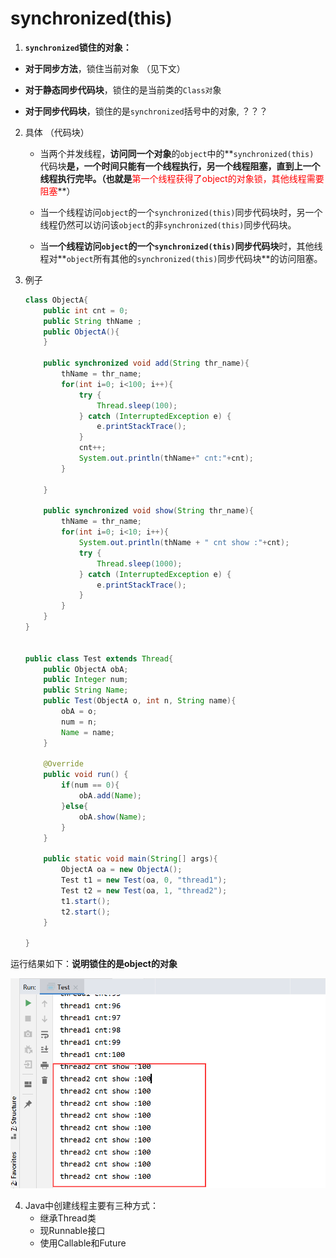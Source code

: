 # synchronized(this)



1. **`synchronized`锁住的对象：**

- **对于同步方法**，锁住当前对象 （见下文）

- **对于静态同步代码块**，锁住的是当前类的`Class对`象
- **对于同步代码块**，锁住的是`synchronized`括号中的对象, ？？？



2. 具体 （代码块）

   - 当两个并发线程，**访问同一个对象**的`object`中的**`synchronized(this) `代码块**是，一个时间只能有一个线程执行，另一个线程阻塞，直到上一个线程执行完毕。（也就是**<font color='red'>第一个线程获得了object的对象锁，其他线程需要阻塞</font>**）

   - 当一个线程访问`object`的一个`synchronized(this)`同步代码块时，另一个线程仍然可以访问该`object`的非`synchronized(this)`同步代码块。

   - 当**一个线程访问`object`的一个`synchronized(this)`同步代码块**时，其他线程对**`object`所有其他的`synchronized(this)`同步代码块**的访问阻塞。



3. 例子

   ```Java
   class ObjectA{
       public int cnt = 0;
       public String thName ;
       public ObjectA(){
       }
   
       public synchronized void add(String thr_name){
           thName = thr_name;
           for(int i=0; i<100; i++){
               try {
                   Thread.sleep(100);
               } catch (InterruptedException e) {
                   e.printStackTrace();
               }
               cnt++;
               System.out.println(thName+" cnt:"+cnt);
           }
   
       }
   
       public synchronized void show(String thr_name){
           thName = thr_name;
           for(int i=0; i<10; i++){
               System.out.println(thName + " cnt show :"+cnt);
               try {
                   Thread.sleep(1000);
               } catch (InterruptedException e) {
                   e.printStackTrace();
               }
           }
       }
   }
   
   
   public class Test extends Thread{
       public ObjectA obA;
       public Integer num;
       public String Name;
       public Test(ObjectA o, int n, String name){
           obA = o;
           num = n;
           Name = name;
       }
   
       @Override
       public void run() {
           if(num == 0){
               obA.add(Name);
           }else{
               obA.show(Name);
           }
       }
   
       public static void main(String[] args){
           ObjectA oa = new ObjectA();
           Test t1 = new Test(oa, 0, "thread1");
           Test t2 = new Test(oa, 1, "thread2");
           t1.start();
           t2.start();
       }
   
   }
   
   
   ```

运行结果如下：**说明锁住的是object的对象**

![image-20210908111528066](有关sychronized(this)的一些问题.assets/image-20210908111528066.png)



4. Java中创建线程主要有三种方式：
   - 继承Thread类
   - 现Runnable接口
   - 使用Callable和Future


